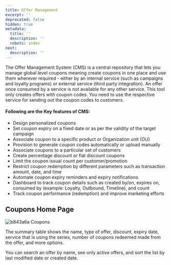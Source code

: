 ```yaml
---
title: Offer Management
excerpt: ''
deprecated: false
hidden: true
metadata:
  title: ''
  description: ''
  robots: index
next:
  description: ''
---
```

The Offer Management System (CMS) is a central repository that lets you manage global level coupons meaning create coupons in one place and use them wherever required - either by an internal service (such as campaigns and loyalty programs) or external service (third party integration). An offer once consumed by a service is not available for any other service. This tool only creates offers with coupon codes. You need to use the respective service for sending out the coupon codes to customers.

#### Following are the Key features of CMS:

* Design personalized coupons
* Set coupon expiry on a fixed date or as per the validity of the target campaign
* Associate coupon to a specific product or Organization unit (OU)
* Provision to generate coupon codes automatically or upload manually
* Associate coupons to a particular set of customers 
* Create percentage discount or flat discount coupons
* Limit the coupon issual count per customer/promotion
* Restrict coupon redemption by different parameters such as transaction amount, date, and time
* Automate coupon expiry reminders and expiry notifications
* Dashboard to track coupon details such as created by/on, expires on, consumed by (example: Loyalty, Outbound, Timeline), and count
* Track coupon performance (redemption) and improve marketing efforts 

## Coupons Home Page

![b843a6a Coupons](https://files.readme.io/b843a6a-Coupons.png)

The summary table shows the name, type of offer, discount, expiry date, service that is using the series, number of coupons redeemed made from the offer, and more options.

You can search an offer by name, see only active offers, and sort the list by last modified date or created date.
